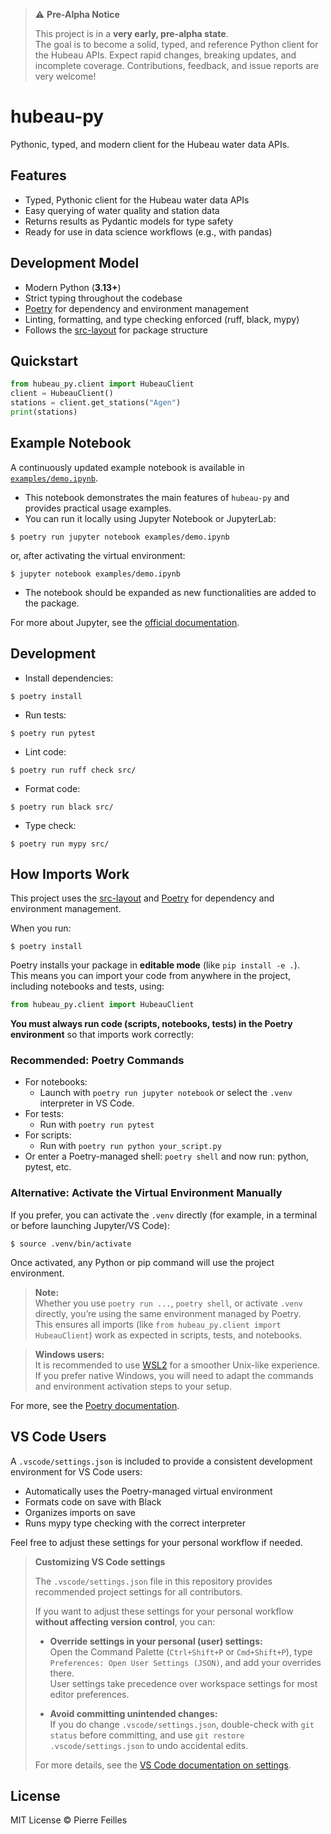 > ⚠️ **Pre-Alpha Notice**
>
> This project is in a **very early, pre-alpha state**.  
> The goal is to become a solid, typed, and reference Python client for the Hubeau APIs.
> Expect rapid changes, breaking updates, and incomplete coverage.
> Contributions, feedback, and issue reports are very welcome!

# hubeau-py

Pythonic, typed, and modern client for the Hubeau water data APIs.

## Features

- Typed, Pythonic client for the Hubeau water data APIs
- Easy querying of water quality and station data
- Returns results as Pydantic models for type safety
- Ready for use in data science workflows (e.g., with pandas)

## Development Model

- Modern Python (**3.13+**)
- Strict typing throughout the codebase
- [Poetry](https://python-poetry.org/) for dependency and environment management
- Linting, formatting, and type checking enforced (ruff, black, mypy)
- Follows the [src-layout](https://realpython.com/python-application-layouts/) for package structure

## Quickstart

```python
from hubeau_py.client import HubeauClient
client = HubeauClient()
stations = client.get_stations("Agen")
print(stations)
```

## Example Notebook

A continuously updated example notebook is available in [`examples/demo.ipynb`](examples/demo.ipynb).

- This notebook demonstrates the main features of `hubeau-py` and provides practical usage examples.
- You can run it locally using Jupyter Notebook or JupyterLab:

```
$ poetry run jupyter notebook examples/demo.ipynb
```

or, after activating the virtual environment:

```
$ jupyter notebook examples/demo.ipynb
```

- The notebook should be expanded as new functionalities are added to the package.

For more about Jupyter, see the [official documentation](https://jupyter.org/documentation).

## Development

- Install dependencies:

```
$ poetry install
```

- Run tests:

```
$ poetry run pytest
```

- Lint code:

```
$ poetry run ruff check src/
```

- Format code:

```
$ poetry run black src/
```

- Type check:

```
$ poetry run mypy src/
```

## How Imports Work

This project uses the [src-layout](https://realpython.com/python-application-layouts/) and [Poetry](https://python-poetry.org/) for dependency and environment management.

When you run:

```
$ poetry install
```

Poetry installs your package in **editable mode** (like `pip install -e .`).  
This means you can import your code from anywhere in the project, including notebooks and tests, using:

```python
from hubeau_py.client import HubeauClient
```

**You must always run code (scripts, notebooks, tests) in the Poetry environment** so that imports work correctly:

### Recommended: Poetry Commands

- For notebooks:
  - Launch with `poetry run jupyter notebook` or select the `.venv` interpreter in VS Code.
- For tests:
  - Run with `poetry run pytest`
- For scripts:
  - Run with `poetry run python your_script.py`
- Or enter a Poetry-managed shell: `poetry shell`
  and now run: python, pytest, etc.

### Alternative: Activate the Virtual Environment Manually

If you prefer, you can activate the `.venv` directly (for example, in a terminal or before launching Jupyter/VS Code):

```
$ source .venv/bin/activate
```

Once activated, any Python or pip command will use the project environment.

> **Note:**  
> Whether you use `poetry run ...`, `poetry shell`, or activate `.venv` directly, you’re using the same environment managed by Poetry.  
> This ensures all imports (like `from hubeau_py.client import HubeauClient`) work as expected in scripts, tests, and notebooks.

> **Windows users:**  
> It is recommended to use [WSL2](https://learn.microsoft.com/en-us/windows/wsl/) for a smoother Unix-like experience.  
> If you prefer native Windows, you will need to adapt the commands and environment activation steps to your setup.

For more, see the [Poetry documentation](https://python-poetry.org/docs/basic-usage/).

## VS Code Users

A `.vscode/settings.json` is included to provide a consistent development environment for VS Code users:

- Automatically uses the Poetry-managed virtual environment
- Formats code on save with Black
- Organizes imports on save
- Runs mypy type checking with the correct interpreter

Feel free to adjust these settings for your personal workflow if needed.

> **Customizing VS Code settings**
>
> The `.vscode/settings.json` file in this repository provides recommended project settings for all contributors.
>
> If you want to adjust these settings for your personal workflow **without affecting version control**, you can:
>
> - **Override settings in your personal (user) settings:**  
>   Open the Command Palette (`Ctrl+Shift+P` or `Cmd+Shift+P`), type `Preferences: Open User Settings (JSON)`, and add your overrides there.  
>   User settings take precedence over workspace settings for most editor preferences.
>
> - **Avoid committing unintended changes:**  
>   If you do change `.vscode/settings.json`, double-check with `git status` before committing, and use `git restore .vscode/settings.json` to undo accidental edits.
>
> For more details, see the [VS Code documentation on settings](https://code.visualstudio.com/docs/configure/settings).

## License

MIT License © Pierre Feilles
